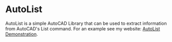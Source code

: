 # AutoList
AutoList is a simple AutoCAD Library that can be used to extract information from AutoCAD's List command.
For an example see my website: <a href="https://adamssite.azurewebsites.net/Home/AutoList">AutoList Demonstration</a>.